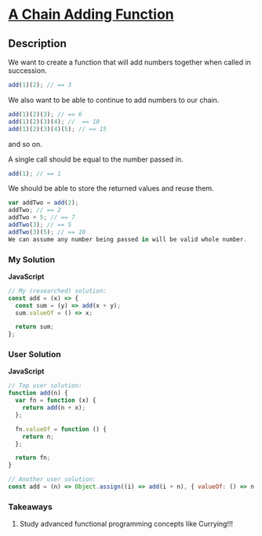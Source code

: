 # [A Chain Adding Function](https://www.codewars.com/kata/539a0e4d85e3425cb0000a88)

## Description

We want to create a function that will add numbers together when called in succession.

```js
add(1)(2); // == 3
```

We also want to be able to continue to add numbers to our chain.

```js
add(1)(2)(3); // == 6
add(1)(2)(3)(4); //  == 10
add(1)(2)(3)(4)(5); // == 15
```

and so on.

A single call should be equal to the number passed in.

```js
add(1); // == 1
```

We should be able to store the returned values and reuse them.

```js
var addTwo = add(2);
addTwo; // == 2
addTwo + 5; // == 7
addTwo(3); // == 5
addTwo(3)(5); // == 10
We can assume any number being passed in will be valid whole number.
```

### My Solution

**JavaScript**

```js
// My (researched) solution:
const add = (x) => {
  const sum = (y) => add(x + y);
  sum.valueOf = () => x;

  return sum;
};
```

### User Solution

**JavaScript**

```js
// Top user solution:
function add(n) {
  var fn = function (x) {
    return add(n + x);
  };

  fn.valueOf = function () {
    return n;
  };

  return fn;
}
```

```js
// Another user solution:
const add = (n) => Object.assign((i) => add(i + n), { valueOf: () => n });
```

### Takeaways

1. Study advanced functional programming concepts like Currying!!!
